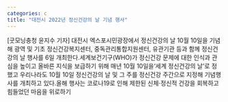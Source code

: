 ```yaml
---
categories: c
title: "대전시 2022년 정신건강의 날 기념 행사"
---
```

[굿모닝충청 윤지수 기자] 대전시 엑스포시민광장에서 정신건강의 날 10월 10일을 기념해 광역 및 기초 정신건강복지센터, 중독관리통합지원센터, 유관기관 등과 함께 정신건강의 날 행사를 6일 개최한다.세계보건기구(WHO)가 정신건강 문제에 대한 인식과 관심을 높이고 올바른 지식을 보급하기 위해 매년 10월 10일을‘세계 정신건강의 날’로 정했고 우리나라도 10월 10일 정신건강의 날 및 그 주를 정신건강 주간으로 지정해 기념행사를 개최하고 있다.올해 행사는 코로나19로 인해 제한된 신체⋅정신적 건강을 회복하고 힘들었던 마음을 위로하기
